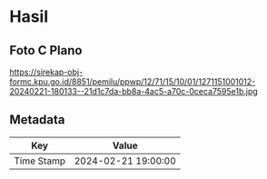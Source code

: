 # Hasil

## Foto C Plano

https://sirekap-obj-formc.kpu.go.id/8851/pemilu/ppwp/12/71/15/10/01/1271151001012-20240221-180133--21d1c7da-bb8a-4ac5-a70c-0ceca7595e1b.jpg


## Metadata

| Key        | Value               |
| ---------- | ------------------- |
| Time Stamp | 2024-02-21 19:00:00 |



